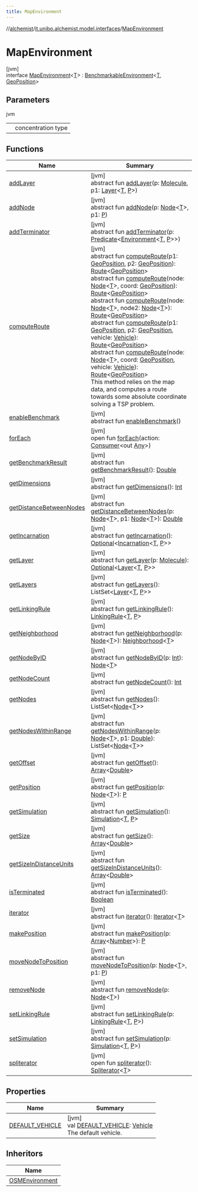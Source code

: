 ```yaml
---
title: MapEnvironment
---
```

//[alchemist](../../../index.html)/[it.unibo.alchemist.model.interfaces](../index.html)/[MapEnvironment](index.html)



# MapEnvironment



[jvm]\
interface [MapEnvironment](index.html)<[T](index.html)> : [BenchmarkableEnvironment](../-benchmarkable-environment/index.html)<[T](../../it.unibo.alchemist.model.implementations.movestrategies.speed/-routing-trace-dependant-speed/index.html), [GeoPosition](../-geo-position/index.html)>



## Parameters


jvm

| | |
|---|---|
| <T> | concentration type |



## Functions


| Name | Summary |
|---|---|
| [addLayer](../-environment/add-layer.html) | [jvm]<br>abstract fun [addLayer](../-environment/add-layer.html)(p: [Molecule](../-molecule/index.html), p1: [Layer](../-layer/index.html)<[T](../../it.unibo.alchemist.model.implementations.movestrategies.speed/-routing-trace-dependant-speed/index.html), [P](../-timed-route/index.html)>) |
| [addNode](../-environment/add-node.html) | [jvm]<br>abstract fun [addNode](../-environment/add-node.html)(p: [Node](../-node/index.html)<[T](../../it.unibo.alchemist.model.implementations.movestrategies.speed/-routing-trace-dependant-speed/index.html)>, p1: [P](../-timed-route/index.html)) |
| [addTerminator](../-environment/add-terminator.html) | [jvm]<br>abstract fun [addTerminator](../-environment/add-terminator.html)(p: [Predicate](https://docs.oracle.com/javase/8/docs/api/java/util/function/Predicate.html)<[Environment](../-environment/index.html)<[T](../../it.unibo.alchemist.model.implementations.movestrategies.speed/-routing-trace-dependant-speed/index.html), [P](../-timed-route/index.html)>>) |
| [computeRoute](compute-route.html) | [jvm]<br>abstract fun [computeRoute](compute-route.html)(p1: [GeoPosition](../-geo-position/index.html), p2: [GeoPosition](../-geo-position/index.html)): [Route](../-route/index.html)<[GeoPosition](../-geo-position/index.html)><br>abstract fun [computeRoute](compute-route.html)(node: [Node](../-node/index.html)<[T](../../it.unibo.alchemist.model.implementations.movestrategies.speed/-routing-trace-dependant-speed/index.html)>, coord: [GeoPosition](../-geo-position/index.html)): [Route](../-route/index.html)<[GeoPosition](../-geo-position/index.html)><br>abstract fun [computeRoute](compute-route.html)(node: [Node](../-node/index.html)<[T](../../it.unibo.alchemist.model.implementations.movestrategies.speed/-routing-trace-dependant-speed/index.html)>, node2: [Node](../-node/index.html)<[T](../../it.unibo.alchemist.model.implementations.movestrategies.speed/-routing-trace-dependant-speed/index.html)>): [Route](../-route/index.html)<[GeoPosition](../-geo-position/index.html)><br>abstract fun [computeRoute](compute-route.html)(p1: [GeoPosition](../-geo-position/index.html), p2: [GeoPosition](../-geo-position/index.html), vehicle: [Vehicle](../-vehicle/index.html)): [Route](../-route/index.html)<[GeoPosition](../-geo-position/index.html)><br>abstract fun [computeRoute](compute-route.html)(node: [Node](../-node/index.html)<[T](../../it.unibo.alchemist.model.implementations.movestrategies.speed/-routing-trace-dependant-speed/index.html)>, coord: [GeoPosition](../-geo-position/index.html), vehicle: [Vehicle](../-vehicle/index.html)): [Route](../-route/index.html)<[GeoPosition](../-geo-position/index.html)><br>This method relies on the map data, and computes a route towards some absolute coordinate solving a TSP problem. |
| [enableBenchmark](../-benchmarkable-environment/enable-benchmark.html) | [jvm]<br>abstract fun [enableBenchmark](../-benchmarkable-environment/enable-benchmark.html)() |
| [forEach](../../it.unibo.alchemist.expressions.implementations/-list-tree-node/index.html#-655675525%2FFunctions%2F-134779887) | [jvm]<br>open fun [forEach](../../it.unibo.alchemist.expressions.implementations/-list-tree-node/index.html#-655675525%2FFunctions%2F-134779887)(action: [Consumer](https://docs.oracle.com/javase/8/docs/api/java/util/function/Consumer.html)<out [Any](https://kotlinlang.org/api/latest/jvm/stdlib/kotlin/-any/index.html)>) |
| [getBenchmarkResult](../-benchmarkable-environment/get-benchmark-result.html) | [jvm]<br>abstract fun [getBenchmarkResult](../-benchmarkable-environment/get-benchmark-result.html)(): [Double](https://kotlinlang.org/api/latest/jvm/stdlib/kotlin/-double/index.html) |
| [getDimensions](../-environment/get-dimensions.html) | [jvm]<br>abstract fun [getDimensions](../-environment/get-dimensions.html)(): [Int](https://kotlinlang.org/api/latest/jvm/stdlib/kotlin/-int/index.html) |
| [getDistanceBetweenNodes](../-environment/get-distance-between-nodes.html) | [jvm]<br>abstract fun [getDistanceBetweenNodes](../-environment/get-distance-between-nodes.html)(p: [Node](../-node/index.html)<[T](../../it.unibo.alchemist.model.implementations.movestrategies.speed/-routing-trace-dependant-speed/index.html)>, p1: [Node](../-node/index.html)<[T](../../it.unibo.alchemist.model.implementations.movestrategies.speed/-routing-trace-dependant-speed/index.html)>): [Double](https://kotlinlang.org/api/latest/jvm/stdlib/kotlin/-double/index.html) |
| [getIncarnation](../-environment/get-incarnation.html) | [jvm]<br>abstract fun [getIncarnation](../-environment/get-incarnation.html)(): [Optional](https://docs.oracle.com/javase/8/docs/api/java/util/Optional.html)<[Incarnation](../-incarnation/index.html)<[T](../../it.unibo.alchemist.model.implementations.movestrategies.speed/-routing-trace-dependant-speed/index.html), [P](../-timed-route/index.html)>> |
| [getLayer](../-environment/get-layer.html) | [jvm]<br>abstract fun [getLayer](../-environment/get-layer.html)(p: [Molecule](../-molecule/index.html)): [Optional](https://docs.oracle.com/javase/8/docs/api/java/util/Optional.html)<[Layer](../-layer/index.html)<[T](../../it.unibo.alchemist.model.implementations.movestrategies.speed/-routing-trace-dependant-speed/index.html), [P](../-timed-route/index.html)>> |
| [getLayers](../-environment/get-layers.html) | [jvm]<br>abstract fun [getLayers](../-environment/get-layers.html)(): ListSet<[Layer](../-layer/index.html)<[T](../../it.unibo.alchemist.model.implementations.movestrategies.speed/-routing-trace-dependant-speed/index.html), [P](../-timed-route/index.html)>> |
| [getLinkingRule](../-environment/get-linking-rule.html) | [jvm]<br>abstract fun [getLinkingRule](../-environment/get-linking-rule.html)(): [LinkingRule](../-linking-rule/index.html)<[T](../../it.unibo.alchemist.model.implementations.movestrategies.speed/-routing-trace-dependant-speed/index.html), [P](../-timed-route/index.html)> |
| [getNeighborhood](../-environment/get-neighborhood.html) | [jvm]<br>abstract fun [getNeighborhood](../-environment/get-neighborhood.html)(p: [Node](../-node/index.html)<[T](../../it.unibo.alchemist.model.implementations.movestrategies.speed/-routing-trace-dependant-speed/index.html)>): [Neighborhood](../-neighborhood/index.html)<[T](../../it.unibo.alchemist.model.implementations.movestrategies.speed/-routing-trace-dependant-speed/index.html)> |
| [getNodeByID](../-environment/get-node-by-i-d.html) | [jvm]<br>abstract fun [getNodeByID](../-environment/get-node-by-i-d.html)(p: [Int](https://kotlinlang.org/api/latest/jvm/stdlib/kotlin/-int/index.html)): [Node](../-node/index.html)<[T](../../it.unibo.alchemist.model.implementations.movestrategies.speed/-routing-trace-dependant-speed/index.html)> |
| [getNodeCount](../-environment/get-node-count.html) | [jvm]<br>abstract fun [getNodeCount](../-environment/get-node-count.html)(): [Int](https://kotlinlang.org/api/latest/jvm/stdlib/kotlin/-int/index.html) |
| [getNodes](../-environment/get-nodes.html) | [jvm]<br>abstract fun [getNodes](../-environment/get-nodes.html)(): ListSet<[Node](../-node/index.html)<[T](../../it.unibo.alchemist.model.implementations.movestrategies.speed/-routing-trace-dependant-speed/index.html)>> |
| [getNodesWithinRange](../-environment/get-nodes-within-range.html) | [jvm]<br>abstract fun [getNodesWithinRange](../-environment/get-nodes-within-range.html)(p: [Node](../-node/index.html)<[T](../../it.unibo.alchemist.model.implementations.movestrategies.speed/-routing-trace-dependant-speed/index.html)>, p1: [Double](https://kotlinlang.org/api/latest/jvm/stdlib/kotlin/-double/index.html)): ListSet<[Node](../-node/index.html)<[T](../../it.unibo.alchemist.model.implementations.movestrategies.speed/-routing-trace-dependant-speed/index.html)>> |
| [getOffset](../-environment/get-offset.html) | [jvm]<br>abstract fun [getOffset](../-environment/get-offset.html)(): [Array](https://kotlinlang.org/api/latest/jvm/stdlib/kotlin/-array/index.html)<[Double](https://kotlinlang.org/api/latest/jvm/stdlib/kotlin/-double/index.html)> |
| [getPosition](../-environment/get-position.html) | [jvm]<br>abstract fun [getPosition](../-environment/get-position.html)(p: [Node](../-node/index.html)<[T](../../it.unibo.alchemist.model.implementations.movestrategies.speed/-routing-trace-dependant-speed/index.html)>): [P](../-timed-route/index.html) |
| [getSimulation](../-environment/get-simulation.html) | [jvm]<br>abstract fun [getSimulation](../-environment/get-simulation.html)(): [Simulation](../../it.unibo.alchemist.core.interfaces/-simulation/index.html)<[T](../../it.unibo.alchemist.model.implementations.movestrategies.speed/-routing-trace-dependant-speed/index.html), [P](../-timed-route/index.html)> |
| [getSize](../-environment/get-size.html) | [jvm]<br>abstract fun [getSize](../-environment/get-size.html)(): [Array](https://kotlinlang.org/api/latest/jvm/stdlib/kotlin/-array/index.html)<[Double](https://kotlinlang.org/api/latest/jvm/stdlib/kotlin/-double/index.html)> |
| [getSizeInDistanceUnits](../-environment/get-size-in-distance-units.html) | [jvm]<br>abstract fun [getSizeInDistanceUnits](../-environment/get-size-in-distance-units.html)(): [Array](https://kotlinlang.org/api/latest/jvm/stdlib/kotlin/-array/index.html)<[Double](https://kotlinlang.org/api/latest/jvm/stdlib/kotlin/-double/index.html)> |
| [isTerminated](../-environment/is-terminated.html) | [jvm]<br>abstract fun [isTerminated](../-environment/is-terminated.html)(): [Boolean](https://kotlinlang.org/api/latest/jvm/stdlib/kotlin/-boolean/index.html) |
| [iterator](../../it.unibo.alchemist.loader.variables/-arbitrary-variable/index.html#-1606146105%2FFunctions%2F-134779887) | [jvm]<br>abstract fun [iterator](../../it.unibo.alchemist.loader.variables/-arbitrary-variable/index.html#-1606146105%2FFunctions%2F-134779887)(): [Iterator](https://docs.oracle.com/javase/8/docs/api/java/util/Iterator.html)<[T](../../it.unibo.alchemist.model.implementations.movestrategies.speed/-routing-trace-dependant-speed/index.html)> |
| [makePosition](../-environment/make-position.html) | [jvm]<br>abstract fun [makePosition](../-environment/make-position.html)(p: [Array](https://kotlinlang.org/api/latest/jvm/stdlib/kotlin/-array/index.html)<[Number](https://docs.oracle.com/javase/8/docs/api/java/lang/Number.html)>): [P](../-timed-route/index.html) |
| [moveNodeToPosition](../-environment/move-node-to-position.html) | [jvm]<br>abstract fun [moveNodeToPosition](../-environment/move-node-to-position.html)(p: [Node](../-node/index.html)<[T](../../it.unibo.alchemist.model.implementations.movestrategies.speed/-routing-trace-dependant-speed/index.html)>, p1: [P](../-timed-route/index.html)) |
| [removeNode](../-environment/remove-node.html) | [jvm]<br>abstract fun [removeNode](../-environment/remove-node.html)(p: [Node](../-node/index.html)<[T](../../it.unibo.alchemist.model.implementations.movestrategies.speed/-routing-trace-dependant-speed/index.html)>) |
| [setLinkingRule](../-environment/set-linking-rule.html) | [jvm]<br>abstract fun [setLinkingRule](../-environment/set-linking-rule.html)(p: [LinkingRule](../-linking-rule/index.html)<[T](../../it.unibo.alchemist.model.implementations.movestrategies.speed/-routing-trace-dependant-speed/index.html), [P](../-timed-route/index.html)>) |
| [setSimulation](../-environment/set-simulation.html) | [jvm]<br>abstract fun [setSimulation](../-environment/set-simulation.html)(p: [Simulation](../../it.unibo.alchemist.core.interfaces/-simulation/index.html)<[T](../../it.unibo.alchemist.model.implementations.movestrategies.speed/-routing-trace-dependant-speed/index.html), [P](../-timed-route/index.html)>) |
| [spliterator](../../it.unibo.alchemist.expressions.implementations/-list-tree-node/index.html#-677603448%2FFunctions%2F-134779887) | [jvm]<br>open fun [spliterator](../../it.unibo.alchemist.expressions.implementations/-list-tree-node/index.html#-677603448%2FFunctions%2F-134779887)(): [Spliterator](https://docs.oracle.com/javase/8/docs/api/java/util/Spliterator.html)<[T](../../it.unibo.alchemist.model.implementations.movestrategies.speed/-routing-trace-dependant-speed/index.html)> |


## Properties


| Name | Summary |
|---|---|
| [DEFAULT_VEHICLE](-d-e-f-a-u-l-t_-v-e-h-i-c-l-e.html) | [jvm]<br>val [DEFAULT_VEHICLE](-d-e-f-a-u-l-t_-v-e-h-i-c-l-e.html): [Vehicle](../-vehicle/index.html)<br>The default vehicle. |


## Inheritors


| Name |
|---|
| [OSMEnvironment](../../it.unibo.alchemist.model.implementations.environments/-o-s-m-environment/index.html) |

